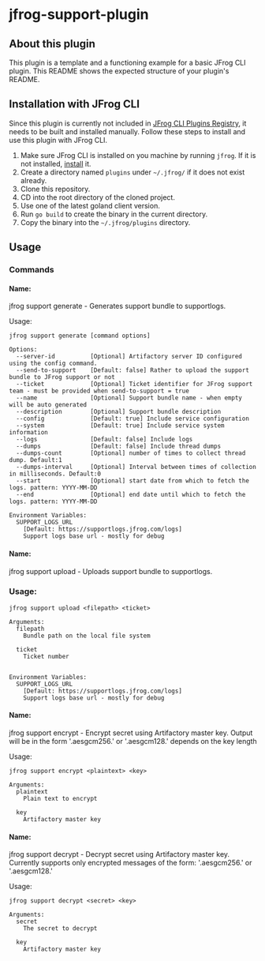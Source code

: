 # jfrog-support-plugin

## About this plugin
This plugin is a template and a functioning example for a basic JFrog CLI plugin. 
This README shows the expected structure of your plugin's README.

## Installation with JFrog CLI
Since this plugin is currently not included in [JFrog CLI Plugins Registry](https://github.com/jfrog/jfrog-cli-plugins-reg), it needs to be built and installed manually. Follow these steps to install and use this plugin with JFrog CLI.
1. Make sure JFrog CLI is installed on you machine by running ```jfrog```. If it is not installed, [install](https://jfrog.com/getcli/) it.
2. Create a directory named ```plugins``` under ```~/.jfrog/``` if it does not exist already.
3. Clone this repository.
4. CD into the root directory of the cloned project.
5. Use one of the latest goland client version.
6. Run ```go build``` to create the binary in the current directory.
7. Copy the binary into the ```~/.jfrog/plugins``` directory.

## Usage
### Commands
#### Name:
  jfrog support generate - Generates support bundle to supportlogs.

Usage:
```
jfrog support generate [command options]

Options:
  --server-id          [Optional] Artifactory server ID configured using the config command.
  --send-to-support    [Default: false] Rather to upload the support bundle to JFrog support or not
  --ticket             [Optional] Ticket identifier for JFrog support team - must be provided when send-to-support = true
  --name               [Optional] Support bundle name - when empty will be auto generated
  --description        [Optional] Support bundle description
  --config             [Default: true] Include service configuration
  --system             [Default: true] Include service system information
  --logs               [Default: false] Include logs
  --dumps              [Default: false] Include thread dumps
  --dumps-count        [Optional] number of times to collect thread dump. Default:1
  --dumps-interval     [Optional] Interval between times of collection in milliseconds. Default:0
  --start              [Optional] start date from which to fetch the logs. pattern: YYYY-MM-DD
  --end                [Optional] end date until which to fetch the logs. pattern: YYYY-MM-DD
  
Environment Variables:
  SUPPORT_LOGS_URL
    [Default: https://supportlogs.jfrog.com/logs]
    Support logs base url - mostly for debug
```

#### Name:
  jfrog support upload - Uploads support bundle to supportlogs.

### Usage:
```
jfrog support upload <filepath> <ticket>

Arguments:
  filepath
    Bundle path on the local file system

  ticket
    Ticket number


Environment Variables:
  SUPPORT_LOGS_URL
    [Default: https://supportlogs.jfrog.com/logs]
    Support logs base url - mostly for debug
```

#### Name:
  jfrog support encrypt - Encrypt secret using Artifactory master key. Output will be in the form '<kid>.aesgcm256.<encrypted message>' or '<kid>.aesgcm128.<encrypted message>' depends on the key length

Usage:
```
jfrog support encrypt <plaintext> <key>

Arguments:
  plaintext
    Plain text to encrypt

  key
    Artifactory master key
```

#### Name:
  jfrog support decrypt - Decrypt secret using Artifactory master key. Currently supports only encrypted messages of the form: '<kid>.aesgcm256.<encrypted message>' or '<kid>.aesgcm128.<encrypted message>'

Usage:
```
jfrog support decrypt <secret> <key>

Arguments:
  secret
    The secret to decrypt

  key
    Artifactory master key

```
